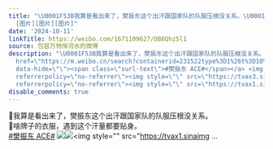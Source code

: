 ```yaml
---
title: "\U0001F53B我算是看出来了，樊振东这个出汗跟国家队的队服压根没关系。\U0001F53B啥牌子的衣服，遇到这个汗量都要贴身。#樊振东 ACE#
  [图片][图片][图片]"
date: '2024-10-11'
linkTitle: https://weibo.com/1671109627/OB6Qhz5l1
source: 包容万物恒河水的微博
description: "\U0001F53B我算是看出来了，樊振东这个出汗跟国家队的队服压根没关系。<br>\U0001F53B啥牌子的衣服，遇到这个汗量都要贴身。<br><a
  href=\"https://m.weibo.cn/search?containerid=231522type%3D1%26t%3D10%26q%3D%23%E6%A8%8A%E6%8C%AF%E4%B8%9C+ACE%23&amp;extparam=%23%E6%A8%8A%E6%8C%AF%E4%B8%9C+ACE%23\"
  data-hide=\"\"><span class=\"surl-text\">#樊振东 ACE#</span></a> <img style=\"\" src=\"https://tvax3.sinaimg.cn/large/639b1bfbly1huiwuhrzglj20j30ufwpp.jpg\"
  referrerpolicy=\"no-referrer\"><img style=\"\" src=\"https://tvax3.sinaimg.cn/large/639b1bfbly1huiwunhoosj20l00v515r.jpg\"
  referrerpolicy=\"no-referrer\"><img style=\"\" src=\"https://tvax1.sinaimg ..."
disable_comments: true
---
```

🔻我算是看出来了，樊振东这个出汗跟国家队的队服压根没关系。<br>🔻啥牌子的衣服，遇到这个汗量都要贴身。<br><a href="https://m.weibo.cn/search?containerid=231522type%3D1%26t%3D10%26q%3D%23%E6%A8%8A%E6%8C%AF%E4%B8%9C+ACE%23&amp;extparam=%23%E6%A8%8A%E6%8C%AF%E4%B8%9C+ACE%23" data-hide=""><span class="surl-text">#樊振东 ACE#</span></a> <img style="" src="https://tvax3.sinaimg.cn/large/639b1bfbly1huiwuhrzglj20j30ufwpp.jpg" referrerpolicy="no-referrer"><img style="" src="https://tvax3.sinaimg.cn/large/639b1bfbly1huiwunhoosj20l00v515r.jpg" referrerpolicy="no-referrer"><img style="" src="https://tvax1.sinaimg ...